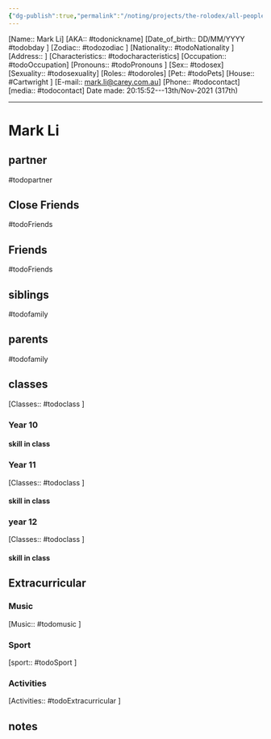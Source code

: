 ```yaml
---
{"dg-publish":true,"permalink":"/noting/projects/the-rolodex/all-people/students/mark-li/","dgHomeLink":true,"dgPassFrontmatter":false}
---
```


[Name:: Mark Li]
[AKA:: #todonickname]
[Date_of_birth:: DD/MM/YYYY #todobday ]
[Zodiac:: #todozodiac ]
[Nationality:: #todoNationality ]
[Address:: ]
[Characteristics::  #todocharacteristics]
[Occupation:: #todoOccupation]
[Pronouns:: #todoPronouns ]
[Sex:: #todosex]
[Sexuality:: #todosexuality]
[Roles:: #todoroles]
[Pet:: #todoPets]
[House:: #Cartwright ]
[E-mail:: <mark.li@carey.com.au>]
[Phone:: #todocontact]
[media:: #todocontact]
Date made: 20:15:52---13th/Nov-2021 (317th)

---
# Mark Li
## partner
#todopartner
## Close Friends
#todoFriends
## Friends
#todoFriends
## siblings
#todofamily
## parents
#todofamily
## classes
[Classes:: #todoclass ]
### Year 10
#### skill in class
### Year 11
[Classes:: #todoclass ]
#### skill in class
### year 12
[Classes:: #todoclass ]
#### skill in class
## Extracurricular
### Music
[Music:: #todomusic ]
### Sport
[sport:: #todoSport ]
### Activities
[Activities:: #todoExtracurricular ]
## notes
